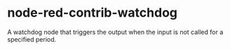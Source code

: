 # node-red-contrib-watchdog
A watchdog node that triggers the output when the input is not called for a specified period.
